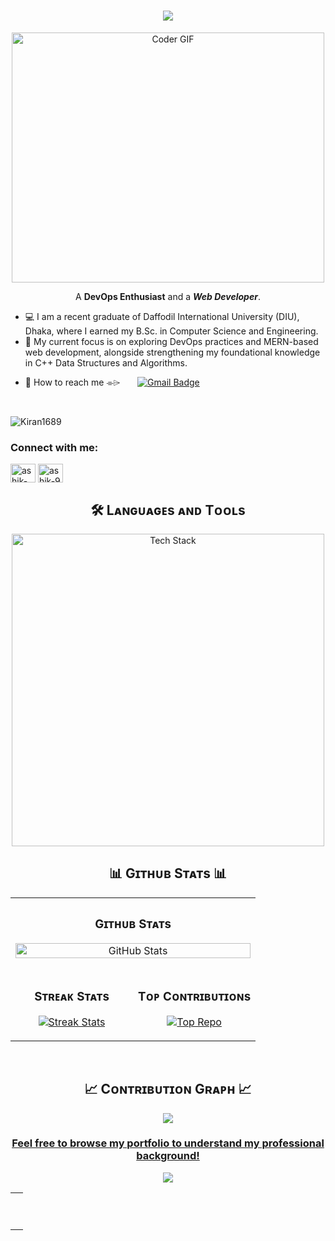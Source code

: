 <!-- <h2 align="center"> <span><img src="https://github.com/TheDudeThatCode/TheDudeThatCode/blob/master/Assets/Earth.gif" width="24px"></span>  ٱلسَّلَامُ عَلَيْكُمْ! </h2> -->

<h1 align="center">
  <a href="https://git.io/typing-svg">
    <img src="https://readme-typing-svg.herokuapp.com/?lines=Hello,+There!+👋;I'm+Ashik+Ahammad...;&center=true&size=30">
  </a>
</h1>

  <p align="center">
  <img src="https://media.giphy.com/media/SWoSkN6DxTszqIKEqv/giphy.gif" alt="Coder GIF" width="500" height="400">
</p>
<p align="center">A <strong>DevOps Enthusiast</strong> and a <em><strong>Web Developer</strong></em>.</p>

<ul>
<li>💻 I am a recent graduate of Daffodil International University (DIU), Dhaka, where I earned my B.Sc. in Computer Science and Engineering.</li>
<li>🌱 My current focus is on exploring DevOps practices and MERN-based web development, alongside strengthening my foundational knowledge in C++ Data Structures and Algorithms.</li>
</ul>

- 📩 How to reach me ⌯⌲ &nbsp; &nbsp; &nbsp;   [![Gmail Badge](https://img.shields.io/badge/-ashik19ahammad@gmail.com-c14438?style=flat-square&logo=Gmail&logoColor=white&link=mailto:ashik19ahammad@gmail.com)](mailto:ashik19ahammad@gmail.com)

</br>


<p align="left">
  <img src="https://komarev.com/ghpvc/?username=ashik-ahammad&amp;label=Profile%20views&amp;color=770677&amp;style=for-the-badge&amp;logo=star" alt="Kiran1689" style="padding-right:20px;"> </p>

<h3 align="left">Connect with me:</h3>
<p align="left">
<a href="https://linkedin.com/in/ashik-ahammad" target="blank"><img align="center" src="https://raw.githubusercontent.com/rahuldkjain/github-profile-readme-generator/master/src/images/icons/Social/linked-in-alt.svg" alt="ashik-ahammad" height="30" width="40" /></a>
<a href="https://www.leetcode.com/ashik-9" target="blank"><img align="center" src="https://raw.githubusercontent.com/rahuldkjain/github-profile-readme-generator/master/src/images/icons/Social/leet-code.svg" alt="ashik-9" height="30" width="40" /></a>
</p>

<h2 align="center">🛠️ Lᴀɴɢᴜᴀɢᴇs ᴀɴᴅ Tᴏᴏʟs</h2> 
<p align="center">
  <img width="500px" src="https://skillicons.dev/icons?i=cpp,js,react,mysql,nodejs,html,css,tailwind,git,github,gitlab,linux,bash,aws,docker,githubactions,jenkins,ansible,terraform,kubernetes&perline=10" alt="Tech Stack" />
</p>


<!-- <img src="https://github-readme-stats.vercel.app/api/top-langs/?username=ashik-ahammad&amp;theme=tokyonight&amp;layout=compact" alt="Most Used Languages"></p> -->

<h2 align="center">📊 Gɪᴛʜᴜʙ Sᴛᴀᴛs 📊</h2>

<table width="100%">
  <tr>
    <td colspan="2">
      <h3 align="center"><strong>Gɪᴛʜᴜʙ Sᴛᴀᴛs</strong></h3>
      <p align="center">
        <a href="https://github.com/ashik-ahammad">
          <img align="middle" width="100%" src="https://github-readme-stats.vercel.app/api?username=ashik-ahammad&amp;count_private=true&amp;show_icons=true&amp;theme=nightowl" alt="GitHub Stats">
        </a>
      </p>
    </td>
  </tr>
  <tr>
    <td width="50%">
      <h3 align="center"><strong>Sᴛʀᴇᴀᴋ Sᴛᴀᴛs</strong></h3>
      <p align="center">
        <a href="https://github.com/ashik-ahammad">
          <img align="middle" src="https://streak-stats.demolab.com?user=ashik-ahammad&amp;theme=nightowl" alt="Streak Stats">
        </a>
      </p>
    </td>
    <td width="50%">
      <h3 align="center"><strong>Tᴏᴘ Cᴏɴᴛʀɪʙᴜᴛɪᴏɴs</strong></h3>
      <p align="center">
        <a href="https://github.com/ashik-ahammad">
          <img align="middle" src="https://github-contributor-stats.vercel.app/api?username=ashik-ahammad&amp;limit=3&amp;theme=nightowl&amp;show_owner=true&amp;combine_all_yearly_contributions=true" alt="Top Repo">
        </a>
      </p>
    </td>
  </tr>
</table>


<br>
<!--Contribution Graph-->
<h2 align="center">📈 Cᴏɴᴛʀɪʙᴜᴛɪᴏɴ Gʀᴀᴘʜ 📈</h2>
<div align="center">
    <img src="https://github-readme-activity-graph.vercel.app/graph?username=ashik-ahammad&amp;bg_color=011627&amp;color=79d3c3&amp;line=c792ea&amp;point=ffeb95&amp;area=true&amp;hide_border=false" border-radius="15">
</div>

<h3 align="center"><a target="_blank" href="https://ashik-ahammad.github.io/portfolio/">Feel free to browse my portfolio to understand my professional background!</a> </h3>

<p align="center">
  <img src="https://capsule-render.vercel.app/api?type=waving&amp;color=gradient&amp;height=65&amp;section=footer">
</p>

  <table width="100%"> 
  <tbody>
  <tr>
  <td width="100%">
  <p>&nbsp; <br> <a href="https://ashik-ahammad.github.io/portfolio/"></a></p>
  </td>
  </tr></tbody></table>

